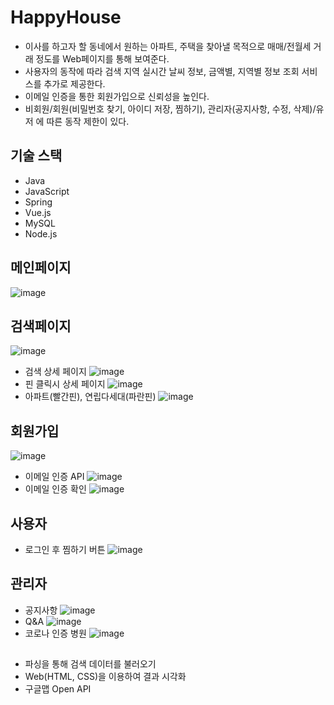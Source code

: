 # HappyHouse
- 이사를 하고자 할 동네에서 원하는 아파트, 주택을 찾아낼 목적으로 매매/전월세 거래 정도를 Web페이지를 통해 보여준다.
- 사용자의 동작에 따라 검색 지역 실시간 날씨 정보, 금액별, 지역별 정보 조회 서비스를 추가로 제공한다.
- 이메일 인증을 통한 회원가입으로 신뢰성을 높인다.
- 비회원/회원(비밀번호 찾기, 아이디 저장, 찜하기), 관리자(공지사항, 수정, 삭제)/유저 에 따른 동작 제한이 있다.

## 기술 스택
- Java
- JavaScript
- Spring
- Vue.js
- MySQL
- Node.js

## 메인페이지
![image](https://user-images.githubusercontent.com/74764862/118619955-034fbc00-b800-11eb-9148-8ecf832775ec.png)

## 검색페이지
![image](https://ifh.cc/g/GeSgXp.jpg)
- 검색 상세 페이지
![image](https://ifh.cc/g/ARn8MP.jpg)
- 핀 클릭시 상세 페이지
![image](https://ifh.cc/g/YcMkuI.jpg)
- 아파트(빨간핀), 연립다세대(파란핀)
![image](https://ifh.cc/g/e9FkMT.jpg)

## 회원가입
![image](https://ifh.cc/g/QIko0z.jpg)
- 이메일 인증 API
![image](https://ifh.cc/g/DgO489.jpg)
- 이메일 인증 확인
![image](https://ifh.cc/g/cY3aKD.jpg)

## 사용자
- 로그인 후 찜하기 버튼
![image](https://ifh.cc/g/8cbZ8s.jpg)

## 관리자
- 공지사항
![image](https://ifh.cc/g/ACM0Ms.jpg)
- Q&A
![image](https://ifh.cc/g/4hXiHs.jpg)
- 코로나 인증 병원
![image](https://ifh.cc/g/8rEAH9.jpg)

## 
- 파싱을 통해 검색 데이터를 불러오기
- Web(HTML, CSS)을 이용하여 결과 시각화
- 구글맵 Open API
